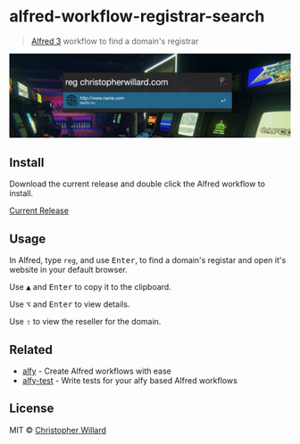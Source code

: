# alfred-workflow-registrar-search
> [Alfred 3](https://www.alfredapp.com) workflow to find a domain's registrar

![Regitrar Workflow](screenshot.png "Alfred Workflow")

## Install

Download the current release and double click the Alfred workflow to install.

[Current Release](https://github.com/thatguychrisw/alfred-workflow-registrar-search/releases/tag/1.1.0)

## Usage

In Alfred, type `reg`, and use <kbd>Enter</kbd>, to find a domain's registar and open it's website in your default browser.

Use <kbd>▲</kbd> and <kbd>Enter</kbd> to copy it to the clipboard.

Use <kbd>⌥</kbd> and <kbd>Enter</kbd> to view details.

Use <kbd>⇧</kbd> to view the reseller for the domain.

## Related

- [alfy](https://github.com/sindresorhus/alfy) - Create Alfred workflows with ease
- [alfy-test](https://github.com/SamVerschueren/alfy-test) - Write tests for your alfy based Alfred workflows

## License

MIT © [Christopher Willard](https://www.christopherwillard.com)
